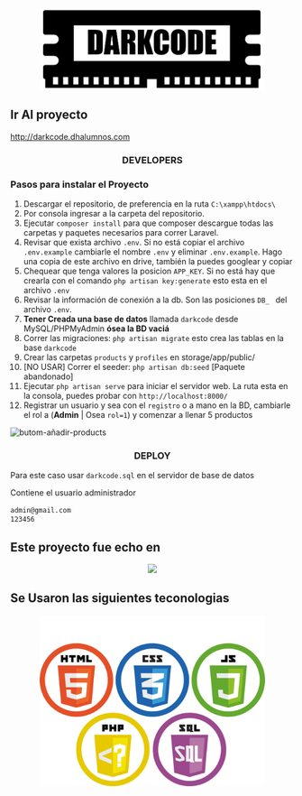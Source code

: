 <p align="center"><img src="public/images/logo-darkcode.jpg" width=400px></p>

## Ir Al proyecto
http://darkcode.dhalumnos.com



<h3 align="center">DEVELOPERS</h3> 

### Pasos para instalar el Proyecto

1. Descargar el repositorio, de preferencia en la ruta `C:\xampp\htdocs\`
2. Por consola ingresar a la carpeta del repositorio.
3. Ejecutar `composer install` para que composer descargue todas las carpetas y paquetes necesarios para correr Laravel.
4. Revisar que exista archivo `.env`. Si no está copiar el archivo `.env.example` cambiarle el nombre `.env` y eliminar `.env.example`. Hago una copia de este archivo en drive, también la puedes googlear y copiar
5. Chequear que tenga valores la posicion `APP_KEY`. Si no está hay que crearla con el comando `php artisan key:generate` esto esta en el archivo `.env`
6. Revisar la información de conexión a la db. Son las posiciones `DB_ ` del archivo `.env`.
7. **Tener Creada una base de datos** llamada `darkcode` desde MySQL/PHPMyAdmin **ósea la BD vaciá**
8. Correr las migraciones: `php artisan migrate` esto crea las tablas en la base `darkcode`
9. Crear las carpetas `products` y `profiles` en storage/app/public/
10. [NO USAR] Correr el seeder: `php artisan db:seed` [Paquete abandonado]
11. Ejecutar `php artisan serve` para iniciar el servidor web. La ruta esta en la consola, puedes probar con `http://localhost:8000/`
12. Registrar un usuario y sea con el `registro` o a mano en la BD, cambiarle el rol a (**Admin** | Osea `rol=1`) y comenzar a llenar 5 productos

![butom-añadir-products](butom-añadir-products.png)

<h3 align="center">DEPLOY</h3> 

Para este caso usar `darkcode.sql` en el servidor de base de datos

Contiene el usuario administrador

````
admin@gmail.com
123456
````





## Este proyecto fue echo en



<p align="center"><img src="https://laravel.com/assets/img/components/logo-laravel.svg"></p>


## Se Usaron las siguientes teconologias
<p align="center"><img src="public/images/tecnologias.png" width=400px></p>
